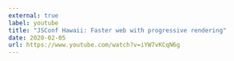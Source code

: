 ```yaml
---
external: true
label: youtube
title: "JSConf Hawaii: Faster web with progressive rendering"
date: 2020-02-05
url: https://www.youtube.com/watch?v=iYW7vKCqN6g
---
```


